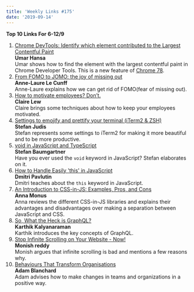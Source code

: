 ```yaml
---
title: 'Weekly Links #175'
date: '2019-09-14'
---
```


**Top 10 Links For 6-12/9**

1. [Chrome DevTools: Identify which element contributed to the Largest Contentful Paint](https://umaar.com/dev-tips/204-improved-paint-timing-markers/)  
   **Umar Hansa**  
   Umar shows how to find the element with the largest contentful paint in Chrome Developer Tools. This is a new feature of [Chrome 78](https://developers.google.com/web/updates/2019/09/devtools).
2. [From FOMO to JOMO: the joy of missing out](https://nesslabs.com/jomo)  
   **Anne-Laure Le Cunff**  
   Anne-Laure explains how we can get rid of FOMO(fear of missing out).
3. [How to motivate employees? Don’t.](https://knowyourteam.com/blog/2019/09/06/how-to-motivate-employees-dont-do-this-instead/)  
   **Claire Lew**  
   Claire brings some techniques about how to keep your employees motivated.
4. [Settings to emojify and prettify your terminal (iTerm2 & ZSH)](https://www.stefanjudis.com/blog/declutter-emojify-and-prettify-your-iterm2-terminal/)  
   **Stefan Judis**  
   Stefan represents some settings to iTerm2 for making it more beautiful and to be more productive.
5. [void in JavaScript and TypeScript](http://pop.frontendweekly.co/1rGHpC)  
    **Stefan Baumgartner**  
   Have you ever used the `void` keyword in JavaScript? Stefan elaborates on it.
6. [How to Handle Easily 'this' in JavaScript](https://dmitripavlutin.com/fix-this-in-javascript/)  
   **Dmitri Pavlutin**  
   Dmitri teaches about the `this` keyword in JavaScript.
7. [An Introduction to CSS-in-JS: Examples, Pros, and Cons](https://webdesign.tutsplus.com/articles/an-introduction-to-css-in-js-examples-pros-and-cons--cms-33574)  
   **Anna Monus**  
   Anna reviews the different CSS-in-JS libraries and explains their advantages and disadvantages over making a separation between JavaScript and CSS.
8. [So, What the Heck is GraphQL?](https://blog.bitsrc.io/so-what-the-heck-is-graphql-49c27cb83754)  
   **Karthik Kalyanaraman**  
   Karthik introduces the key concepts of GraphQL.
9. [Stop Infinite Scrolling on Your Website - Now!](https://hackernoon.com/stop-infinite-scrolling-on-your-website-now-ie6rg31eu)  
   **Monish reddy**  
   Monish argues that infinite scrolling is bad and mentions a few reasons why.
10. [Behaviours That Transform Organisations](http://adamblanchard.co.uk/blog/2019/behaviours-that-transform-orgs/)  
    **Adam Blanchard**  
    Adam advises how to make changes in teams and organizations in a positive way.
